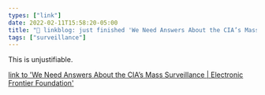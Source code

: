 ```yaml
---
types: ["link"]
date: 2022-02-11T15:58:20-05:00
title: "🔗 linkblog: just finished 'We Need Answers About the CIA’s Mass Surveillance | Electronic Frontier Foundation'"
tags: ["surveillance"]
---
```

This is unjustifiable.
 
[link to 'We Need Answers About the CIA’s Mass Surveillance | Electronic Frontier Foundation'](https://www.eff.org/deeplinks/2022/02/we-need-answers-about-cias-mass-surveillance)
